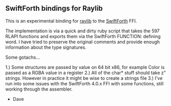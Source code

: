 SwiftForth bindings for Raylib
------------------------------

This is an experimental binding for [raylib](https://github.com/raysan5/raylib) to the [SwiftForth](https://www.forth.com/swiftforth/) FFI.

The implementation is via a quick and dirty ruby script that takes the 597 RLAPI functions and exports
them via the SwiftForth FUNCTION: defining word.  I have tried to preserve the original comments and
provide enough information about the type signatures.

Some gotachs...

1.) Some structures are passed by value on 64 bit x86, for example Color is passed as a RGBA value in a register
2.) All of the char\* stuff should take z" strings. However in practice it might be wise to create a strings file
3.) I've run into some issues with the SwiftForth 4.0.x FFI with some functions, still working through the assembler.

- Dave
